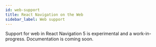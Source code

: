 ```yaml
---
id: web-support
title: React Navigation on the Web
sidebar_label: Web support
---
```


Support for web in React Navigation 5 is experimental and a work-in-progress. Documentation is coming soon.